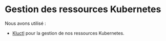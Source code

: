 # Gestion des ressources Kubernetes

Nous avons utilisé :

* [Kluctl](https://kluctl.io/) pour la gestion de nos ressources Kubernetes.
